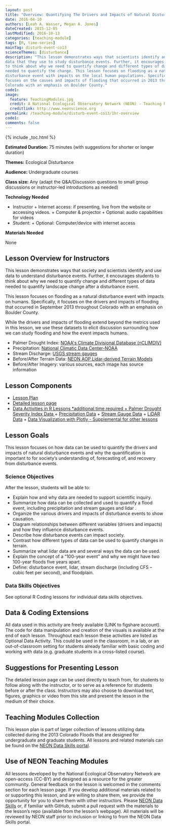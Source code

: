 ```yaml
---
layout: post
title: "Overview: Quantifying The Drivers and Impacts of Natural Disturbance Events – The 2013 Colorado Floods"
date: 2016-04-10
authors: [Leah A. Wasser, Megan A. Jones]
dateCreated: 2015-12-05
lastModified: 2016-10-13
categories: [teaching-module]
tags: [R, time-series]
mainTag: disturb-event-co13
scienceThemes: [disturbance]
description: "This lesson demonstrates ways that scientists identify and use 
data that they use to study disturbance events. Further, it encourages students 
to think about why we need to quantify change and different types of data 
needed to quantify the change. This lesson focuses on flooding as a natural 
disturbance event with impacts on the local human populations. Specifically, it 
focuses on the causes and impacts of flooding that occurred in 2013 throughout 
Colorado with an emphasis on Boulder County." 
code1:
image:
  feature: TeachingModules.jpg
  credit: A National Ecological Observatory Network (NEON) - Teaching Module
  creditlink: http://www.neonscience.org
permalink: /teaching-module/disturb-event-co13/1hr-overview
code1: 
comments: false
---
```


{% include _toc.html %}



**Estimated Duration:** 75 minutes (with suggestions for shorter or longer duration)

**Themes:** Ecological Disturbance

**Audience:** Undergraduate courses

**Class size:** Any (adapt the Q&A/Discussion questions to small group
discussions or instructor-led introductions as needed)

**Technology Needed**

* Instructor
		+ Internet access: if presenting, live from the website or accessing videos.
		+ Computer & projector
		+ Optional: audio capabilities for videos
* Student:
		+ Optional: Computer/device with internet access 

**Materials Needed**

None


## Lesson Overview for Instructors 
This lesson demonstrates ways that society and scientists identify and use data 
to understand disturbance events. Further, it encourages students to think about 
why we need to quantify change and different types of data needed to quantify 
landscape change after a disturbance event. 

This lesson focuses on flooding as a natural disturbance event with impacts on 
humans. Specifically, it focuses on the drivers and impacts of flooding that 
occurred in September 2013 throughout Colorado with an emphasis on Boulder 
County. 

While the drivers and impacts of flooding extend beyond the metrics used in 
this lesson, we use these datasets <LINK> to elicit discussion 
surrounding how we can study flooding and how the event impacts humans. 

* Palmer Drought Index: <a href="http://www7.ncdc.noaa.gov/CDO/CDODivisionalSelect.jsp" target="_blank"> NOAA's Climate Divisional Database (nCLIMDIV)</a>
* Precipitation: <a href="http://http://www.ncdc.noaa.gov/" target="_blank"> National Climatic Data Center-NOAA </a>
* Stream Discharge: <a href="http://http://waterdata.usgs.gov/nwis/rt" target="_blank"> USGS stream gauges </a>
* Before/After Terrain Data: <a href="http://www.neonscience.org/science-design/collection-methods/airborne-remote-sensing" target="_blank"> NEON AOP Lidar-derived Terrain Models </a>
* Before/After Imagery: various sources, each image has source information 

## Lesson Components

* <a href="{{ site.baseurl}}/teaching-module/disturb-event-co13/1hr-lesson-plan" target="_blank"> Lesson Plan </a>
* <a href="{{ site.baseurl}}/teaching-module/disturb-event-co13/1hr-lesson" target="_blank"> Detailed lesson page
* Data Activities in R Lessons *additional time required
		 + <a href="{{ site.baseurl }}/R/nCLIMDIV-Palmer-Drought-Data-R" target="_blank"> Palmer Drought Severity Index Data </a>
		 +  <a href="{{ site.baseurl }}/R/COOP-precip-data-R" target="_blank">Precipitation Data</a>
		 + <a href="{{ site.baseurl }}/R/USGS-Stream-Discharge-Data-R" target="_blank"> Stream Gauge Data</a> 
		 + <a href="{{ site.baseurl }}/R/NEON-lidar-flood-CO13" target="_blank"> LiDAR Data</a>
		 + <a href="{{ site.baseurl }}/R/Plotly" target="_blank"> Data Visualization with Plotly - Supplemental for other lessons</a>


## Lesson Goals 
This lesson focuses on how data can be used to quantify the drivers and impacts
of natural disturbance events and why the quantification is important to for
society’s understanding of, forecasting of, and recovery from disturbance events. 

### Science Objectives
After the lesson, students will be able to: 

* Explain how and why data are needed to support scientific inquiry.
* Summarize how data can be collected and used to quantify a flood event, 
including precipitation and stream gauges and lidar .
* Organize the various drivers and impacts of disturbance events to show 
causation. 
* Diagram relationships between different variables (drivers and impacts) and 
how they influence disturbance events.
* Describe how disturbance events can impact society. 
* Contrast how different types of data can be used to quantify changes in terrain. 
* Summarize what lidar data are and several ways the data can be used.
* Explain the concept of a “100-year event” and why we might have two 100-year floods five years apart.
* Define: disturbance event, lidar, stream discharge (including CFS – cubic feet per second), and floodplain. 

### Data Skills Objectives
See optional R Coding lessons for individual data skills objectives.

## Data & Coding Extensions
All data used in this activity are freely available (LINK to figshare account). 
The code for data manipulation and creation of the visuals is available at the 
end of each lesson. Throughout each lesson these activities are listed as 
Optional Data Activity. This could be used in the classroom, in a lab, or an 
out-of-classroom setting for students already familiar with basic coding and 
working with data (e.g. graduate students in a cross-listed course). 

## Suggestions for Presenting Lesson
The detailed lesson page can be used directly to teach from, for students to 
follow along with the instructor, or to serve as a reference for students before 
or after the class. 
Instructors may also choose to download text, figures, graphics or video from 
this site and present the lesson in the medium of their choice. 

## Teaching Modules Collection
This lesson plan is part of larger collection of lessons utilizing data 
collected during the 2013 Colorado Floods that are designed for undergraduate 
and graduate students. All lessons and related materials can be found on the 
<a href="http://www.neondataskills.org/" target="_blank"> NEON Data Skills portal</a>.

## Use of NEON Teaching Modules 
All lessons developed by the National Ecological Observatory Network are 
open-access (CC-BY) and designed as a resource for the greater community. 
General feedback on the lesson is welcomed in the comments section <Link> for 
each lesson page. If you develop additional materials related to or supporting 
this lesson, and are willing to share them, we provide the opportunity for you 
to share them with other instructors. Please 
<a href="mailto:neondataskills@BattelleEcology.org?subject=Comment%20RE%3A%20Teaching%20Module">NEON Data Skills</a> 
or, if familiar with GitHub, submit a pull request with the materials to the 
lesson’s repo (available from the lesson’s webpage). All materials will be
reviewed by NEON staff prior to inclusion or linking to from the NEON Data 
Skills portal. 
